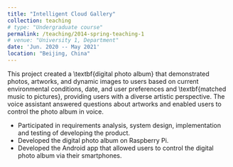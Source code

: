 ```yaml
---
title: "Intelligent Cloud Gallery"
collection: teaching
# type: "Undergraduate course"
permalink: /teaching/2014-spring-teaching-1
# venue: "University 1, Department"
date: 'Jun. 2020 -- May 2021'
location: "Beijing, China"
---
```


This project created a \textbf{digital photo album} that demonstrated photos, artworks, and dynamic images to users based on current environmental conditions, date, and user preferences and \textbf{matched music to pictures}, providing users with a diverse artistic perspective. The voice assistant answered questions about artworks and enabled users to control the photo album in voice.

* Participated in requirements analysis, system design, implementation and testing of developing the product.
* Developed the digital photo album on Raspberry Pi.
* Developed the Android app that allowed users to control the digital photo album via their smartphones.